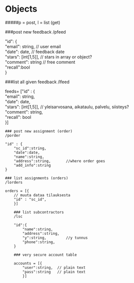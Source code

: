 Objects
=================

#####p = post, l = list (get)

###post new feedback
/pfeed

"id": {  
	"email": string,		// user email  
	"date": date,			// feedback date  
	"stars": [int[1,5]],	// stars in array or object?  
	"comment": string		// free comment  
	"recall":bool  
}  

###list all given feedback
/lfeed  

feeds= ["id" : {  
	"email": string,  
	"date": date,  
	"stars": [int[1,5]], 	// yleisarvosana, aikataulu, palvelu, siisteys?  
	"comment": string,  
	"recall": bool  
	}]  

	### post new assignment (order)  
	/porder  

	"id" : {  
		"sc_id":string,  
		"date":date,  
		"name":string,  	
		"address":string, 		//where order goes  
		"add_info":string  
	}  

	### list assignments (orders)
	/lorders  

	orders = [{  
		// muuta dataa tilauksesta  
		"id" : "sc_id",   
		}]  

		### list subcontractors
		/lsc

		"id":{  
			"name":string,  
			"address":string,  
			"y":string,			//y tunnus  
			"phone":string,  
		}  

		### very secure account table

		accounts = [{  
			"user":string,  // plain text  
			"pass":string	// plain text  
			}]  
